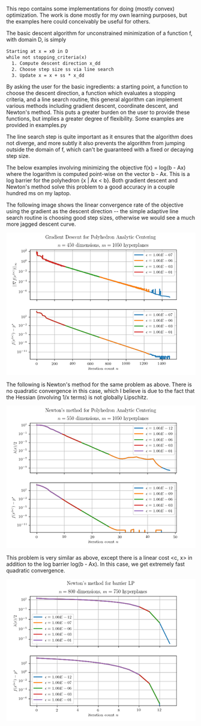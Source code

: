 This repo contains some implementations for doing (mostly convex) optimization.  The work is done mostly for my own learning purposes, but the examples here could conceivably be useful for others.

The basic descent algorithm for unconstrained minimization of a function f, with domain D, is simply

    Starting at x = x0 in D
    while not stopping_criteria(x)
      1. Compute descent direction x_dd
      2. Choose step size ss via line search
      3. Update x = x + ss * x_dd

By asking the user for the basic ingredients: a starting point, a function to choose the descent direction, a function which evaluates a stopping criteria, and a line search routine, this general algorithm can implement various methods including gradient descent, coordinate descent, and Newton's method.  This puts a greater burden on the user to provide these functions, but implies a greater degree of flexibility.  Some examples are provided in examples.py

The line search step is quite important as it ensures that the algorithm does not diverge, and more subtly it also prevents the algorithm from jumping outside the domain of f, which can't be guaranteed with a fixed or decaying step size.

The below examples involving minimizing the objective f(x) = log(b - Ax) where the logarithm is computed point-wise on the vector b - Ax.  This is a log barrier for the polyhedron {x | Ax < b}.  Both gradient descent and Newton's method solve this problem to a good accuracy in a couple hundred ms on my laptop.

The following image shows the linear convergence rate of the objective using the gradient as the descent direction -- the simple adaptive line search routine is choosing good step sizes, otherwise we would see a much more jagged descent curve.

![alt tag](https://github.com/RJTK/convex_optimize/blob/master/images/analytic_center_gradient_descent.png)

The following is Newton's method for the same problem as above.  There is no quadratic convergence in this case, which I believe is due to the fact that the Hessian (involving 1/x terms) is not globally Lipschitz.

![alt tag](https://github.com/RJTK/convex_optimize/blob/master/images/analytic_center_newton.png)

This problem is very similar as above, except there is a linear cost <c, x> in addition to the log barrier log(b - Ax).  In this case, we get extremely fast quadratic convergence.

![alt tag](https://github.com/RJTK/convex_optimize/blob/master/images/LP_barrier.png)

